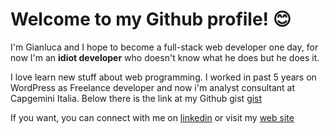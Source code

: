 ﻿# Welcome to my Github profile! 😊

I'm Gianluca and I hope to become a full-stack web developer one day, for now I'm an **idiot developer** who doesn't know what he does but he does it.

I love learn new stuff about web programming.
I worked in past 5 years on WordPress as Freelance developer and now i'm analyst consultant at Capgemini Italia.
Below there is the link at my Github gist
[gist](https://gist.github.com/giaba90)

If you want, you can connect with me on [linkedin](https://www.linkedin.com/in/gianluca-barranca/) or visit my [web site](https://www.gianlucabarranca.it)
